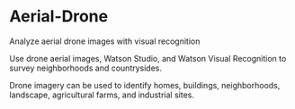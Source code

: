 # Aerial-Drone
Analyze aerial drone images with visual recognition

Use drone aerial images, Watson Studio, and Watson Visual Recognition to survey neighborhoods and countrysides.

Drone imagery can be used to identify homes, buildings, neighborhoods, landscape, agricultural farms, and industrial sites.
